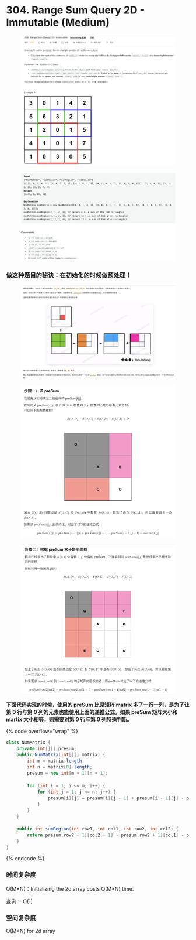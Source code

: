 # 304. Range Sum Query 2D - Immutable (Medium)

<figure><img src="../../../.gitbook/assets/image (56) (1) (1) (1).png" alt=""><figcaption></figcaption></figure>

<figure><img src="../../../.gitbook/assets/image (57) (1) (1).png" alt=""><figcaption></figcaption></figure>

### 做这种题目的秘诀：在初始化的时候做预处理！

<figure><img src="../../../.gitbook/assets/image (58) (1) (1).png" alt=""><figcaption></figcaption></figure>

<figure><img src="../../../.gitbook/assets/image (59) (1) (1).png" alt=""><figcaption></figcaption></figure>

<figure><img src="../../../.gitbook/assets/image (60) (1) (1).png" alt=""><figcaption></figcaption></figure>

**下面代码实现的时候，使用的 preSum 比原矩阵 matrix 多了一行一列，是为了让第 0 行与第 0 列的元素也能使用上面的递推公式。如果 preSum 矩阵大小和 martix 大小相等，则需要对第 0 行与第 0 列特殊判断。**

{% code overflow="wrap" %}
```java
class NumMatrix {
    private int[][] presum;
    public NumMatrix(int[][] matrix) {
        int m = matrix.length;
        int n = matrix[0].length;
        presum = new int[m + 1][n + 1];

        for (int i = 1; i <= m; i++) {
            for (int j = 1; j <= n; j++) {
                presum[i][j] = presum[i][j - 1] + presum[i - 1][j] - presum[i - 1][j - 1] + matrix[i - 1][j - 1];
            }
        }
    }
    
    public int sumRegion(int row1, int col1, int row2, int col2) {
        return presum[row2 + 1][col2 + 1] - presum[row2 + 1][col1] - presum[row1][col2 + 1] + presum[row1][col1];
    }
}
```
{% endcode %}

### 时间复杂度

O(M\*N)：Initializing the 2d array costs O(M\*N) time.&#x20;

查询： O(1)

### 空间复杂度

O(M\*N) for 2d array

